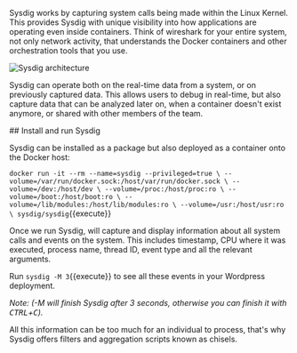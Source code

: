 Sysdig works by capturing system calls being made within the Linux Kernel. This provides Sysdig with unique visibility into how applications are operating even inside containers. Think of wireshark for your entire system, not only network activity, that understands the Docker containers and other orchestration tools that you use.

![Sysdig architecture](https://github.com/katacoda-scenarios/sysdig-scenarios/raw/master/sysdig-container-visibility/assets/sysdig_diagram.png)

Sysdig can operate both on the real-time data from a system, or on previously captured data. This allows users to debug in real-time, but also capture data that can be analyzed later on, when a container doesn't exist anymore, or shared with other members of the team.

## Install and run Sysdig

Sysdig can be installed as a package but also deployed as a container onto the Docker host:

`docker run -it --rm --name=sysdig --privileged=true \
   --volume=/var/run/docker.sock:/host/var/run/docker.sock \
   --volume=/dev:/host/dev \
   --volume=/proc:/host/proc:ro \
   --volume=/boot:/host/boot:ro \
   --volume=/lib/modules:/host/lib/modules:ro \
   --volume=/usr:/host/usr:ro \
   sysdig/sysdig`{{execute}}

Once we run Sysdig, will capture and display information about all system calls and events on the system. This includes timestamp, CPU where it was executed, process name, thread ID, event type and all the relevant arguments.

Run `sysdig -M 3`{{execute}} to see all these events in your Wordpress deployment.

_Note: (-M will finish Sysdig after 3 seconds, otherwise you can finish it with <kbd>CTRL</kbd>+<kbd>C</kbd>)._

All this information can be too much for an individual to process, that's why Sysdig offers filters and aggregation scripts known as chisels.
